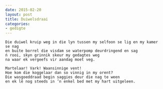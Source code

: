 ```yaml
---
date: 2015-02-20
layout: post
title: Duiwelsdraai
categories:
- gedigte
---
```


    Die duiwel kruip weg in die lyn tussen my selfoon se lig en my kamer se nag
    en buite borrel die visdam se waterpomp deurdringend en sag
    ń rooi, skyn grinnik skeur my gedagtes weg
    na waar ek vergeefs vir aandag moet veg.
    
    Martelaar! Vark! Waansinnige vent!
    Hoe kom die koggelaar dan so vinnig in my orent?
    Die wasgoeddraad begin saggies deur die nag te ween
    en ek lê nog steeds in ’n enkel bed met my hart uitgeleen.
